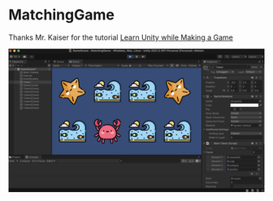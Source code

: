 # MatchingGame
Thanks Mr. Kaiser for the tutorial <a href="https://www.youtube.com/watch?v=1vVdCXjXja4"> Learn Unity while Making a Game </a>

<img src="images/gameBoard.png">
